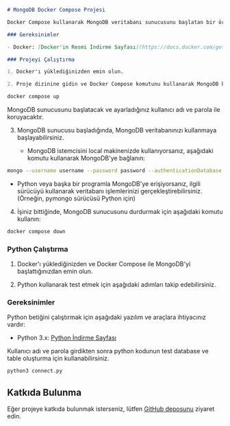 ```markdown
# MongoDB Docker Compose Projesi

Docker Compose kullanarak MongoDB veritabanı sunucusunu başlatan bir örnektir. MongoDB, `username` ve `password` ile korunmaktadır.

### Gereksinimler

- Docker: [Docker'in Resmi İndirme Sayfası](https://docs.docker.com/get-docker/)

### Projeyi Çalıştırma

1. Docker'ı yüklediğinizden emin olun.

2. Proje dizinine gidin ve Docker Compose komutunu kullanarak MongoDB konteynerini başlatın:

docker compose up
```

MongoDB sunucusunu başlatacak ve ayarladığınız kullanıcı adı ve parola ile koruyacaktır.

3. MongoDB sunucusu başladığında, MongoDB veritabanınızı kullanmaya başlayabilirsiniz.

   - MongoDB istemcisini local makinenizde kullanıyorsanız, aşağıdaki komutu kullanarak MongoDB'ye bağlanın:

```bash
mongo --username username --password password --authenticationDatabase admin
```

   - Python veya başka bir programla MongoDB'ye erişiyorsanız, ilgili sürücüyü kullanarak veritabanı işlemlerinizi gerçekleştirebilirsiniz. (Örneğin, pymongo sürücüsü Python için)

4. İşiniz bittiğinde, MongoDB sunucusunu durdurmak için aşağıdaki komutu kullanın:

```bash
docker compose down
```

### Python Çalıştırma

1. Docker'ı yüklediğinizden ve Docker Compose ile MongoDB'yi başlattığınızdan emin olun.

2. Python kullanarak test etmek için aşağıdaki adımları takip edebilirsiniz.

### Gereksinimler

Python betiğini çalıştırmak için aşağıdaki yazılım ve araçlara ihtiyacınız vardır:

- Python 3.x: [Python İndirme Sayfası](https://www.python.org/downloads/)

Kullanıcı adı ve parola girdikten sonra python kodunun test database ve table oluşturma için kullanabilirsiniz.

```bash
python3 connect.py
```


## Katkıda Bulunma

Eğer projeye katkıda bulunmak isterseniz, lütfen [GitHub deposunu](https://github.com/alperen-cpu/Docker-Programs.git) ziyaret edin.
